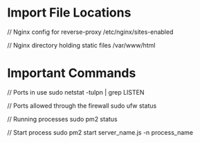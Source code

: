 

# Import File Locations
// Nginx config for reverse-proxy 
/etc/nginx/sites-enabled

// Nginx directory holding static files
/var/www/html

# Important Commands
// Ports in use
sudo netstat -tulpn | grep LISTEN

// Ports allowed through the firewall
sudo ufw status

// Running processes
sudo pm2 status

// Start process
sudo pm2 start server_name.js -n process_name
